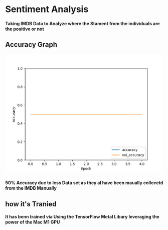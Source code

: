 # Sentiment Analysis

#### Taking IMDB Data to Analyze where the Stament from the individuals are the positive or not 


## Accuracy Graph

<img src="./img/Figure_1.png">

#### 50% Accuracy due to less Data  set as they al have been maually collecetd from the IMDB Manually 

## how it's Tranied 

#### It has benn trained via Using the TensorFlow Metal Libary leveraging the power of the Mac M1 GPU   